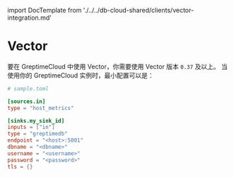import DocTemplate from './../../db-cloud-shared/clients/vector-integration.md' 


# Vector

<DocTemplate>

<div id="toml-config">

要在 GreptimeCloud 中使用 Vector，你需要使用 Vector 版本 `0.37` 及以上。
当使用你的 GreptimeCloud 实例时，最小配置可以是：

```toml
# sample.toml

[sources.in]
type = "host_metrics"

[sinks.my_sink_id]
inputs = ["in"]
type = "greptimedb"
endpoint = "<host>:5001"
dbname = "<dbname>"
username = "<username>"
password = "<password>"
tls = {}
```

</div>

</DocTemplate>
